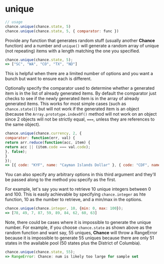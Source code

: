 # unique

```js
// usage
chance.unique(chance.state, 5)
chance.unique(chance.state, 5, { comparator: func })
```

Provide any function that generates random stuff (usually another **Chance** function) and a number and `unique()` will generate a random array of unique (not repeating) items with a length matching the one you specified.

```js
chance.unique(chance.state, 5);
=> ["SC", "WA", "CO", "TX", "ND"]
```

This is helpful when there are a limited number of options and you want a bunch but want to ensure each is different.

Optionally specify the comparator used to determine whether a generated item is in the list of already generated items. By default the comparator just checks to see if the newly generated item is in the array of already generated items. This works for most simple cases (such as `chance.state()`) but will not work if the generated item is an object (because the `Array.prototype.indexOf()` method will not work on an object since 2 objects will not be strictly equal, `===`, unless they are references to the same object).

```js
chance.unique(chance.currency, 2, {
comparator: function(err, val) {
return arr.reduce(function(acc, item) {
return acc || (item.code === val.code);
}, false);
}
});
=> [{ code: "KYF", name: "Cayman Islands Dollar" }, { code: "CDF", name: "Congo/Kinshasa Franc" }]
```

You can also specify any arbitrary options in this third argument and they'll be passed along to the method you specify as the first.

For example, let's say you want to retrieve 10 unique integers between 0 and 100. This is easily achievable by specifying `chance.integer` as hte function, 10 as the number to retrieve, and a min/max in the options.

```js
chance.unique(chance.integer, 10, {min: 0, max: 100});
=> [78, 49, 7, 87, 59, 89, 84, 62, 60, 63]
```

Note, there could be cases where it is impossible to generate the unique number. For example, if you choose `chance.state` as shown above as the random function and want say, 55 uniques, **Chance** will throw a RangeError because it is impossible to generate 55 uniques because there are only 51 states in the available pool (50 states plus the District of Columbia).

```js
chance.unique(chance.state, 55);
=> RangeError: Chance: num is likely too large for sample set
```



